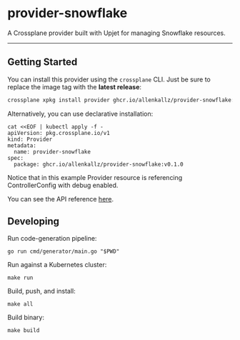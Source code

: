 # provider-snowflake
A Crossplane provider built with Upjet for managing Snowflake resources.

---

## **Getting Started**

You can install this provider using the `crossplane` CLI. Just be sure to replace the image tag with the **latest release**:

```bash
crossplane xpkg install provider ghcr.io/allenkallz/provider-snowflake:v0.1.0
```

Alternatively, you can use declarative installation:
```
cat <<EOF | kubectl apply -f -
apiVersion: pkg.crossplane.io/v1
kind: Provider
metadata:
  name: provider-snowflake
spec:
  package: ghcr.io/allenkallz/provider-snowflake:v0.1.0
```

Notice that in this example Provider resource is referencing ControllerConfig with debug enabled.

You can see the API reference [here](https://doc.crds.dev/github.com/allenkallz/provider-snowflake).

## Developing

Run code-generation pipeline:
```console
go run cmd/generator/main.go "$PWD"
```

Run against a Kubernetes cluster:

```console
make run
```

Build, push, and install:

```console
make all
```

Build binary:

```console
make build
```

